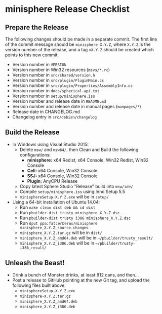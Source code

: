 minisphere Release Checklist
============================

Prepare the Release
-------------------

The following changes should be made in a separate commit.  The first line of
the commit message should be `minisphere X.Y.Z`, where `X.Y.Z` is the version
number of the release, and a tag `vX.Y.Z` should be created which points to this
new commit.

* Version number in `VERSION`
* Version number in Win32 resources (`msvs/*.rc`)
* Version number in `src/shared/version.h`
* Version number in `src/plugin/PluginMain.cs`
* Version number in `src/plugin/Properties/AssemblyInfo.cs`
* Version number in `docs/spherical-api.txt`
* Version number in `setup/minisphere.iss`
* Version number and release date in `README.md`
* Version number and release date in manual pages (`manpages/*`)
* Release date in CHANGELOG.md
* Changelog entry in `src/debian/changelog`

Build the Release
-----------------

* In Windows using Visual Studio 2015:
    - Delete `msw/` and `msw64/`, then Clean and Build the following
      configurations:
        + **minisphere:** x64 Redist, x64 Console, Win32 Redist, Win32 Console
        + **Cell:** x64 Console, Win32 Console
        + **SSJ:** x64 Console, Win32 Console
        + **Plugin:** AnyCPU Release
    - Copy latest Sphere Studio "Release" build into `msw/ide/`
    - Compile `setup/minisphere.iss` using Inno Setup 5.5
    - `minisphereSetup-X.Y.Z.exe` will be in `setup/`
* Using a 64-bit installation of Ubuntu 14.04:
    - Run `make clean dist deb && cd dist`
    - Run `pbuilder-dist trusty minisphere_X.Y.Z.dsc`
    - Run `pbuilder-dist trusty i386 minisphere_X.Y.Z.dsc`
    - Run `dput ppa:fatcerberus/minisphere minisphere_X.Y.Z_source.changes`
    - `minisphere_X.Y.Z.tar.gz` will be in `dist/`
    - `minisphere_X.Y.Z_amd64.deb` will be in `~/pbuilder/trusty_result/`
    - `minisphere_X.Y.Z_i386.deb` will be in `~/pbuilder/trusty-i386_result/`

Unleash the Beast!
------------------

* Drink a bunch of Monster drinks, at least 812 cans, and then...
* Post a release to GitHub pointing at the new Git tag, and upload the following
  files built above:
    - `minisphereSetup-X.Y.Z.exe`
    - `minisphere-X.Y.Z.tar.gz`
    - `minisphere_X.Y.Z_amd64.deb`
    - `minisphere_X.Y.Z_i386.deb`

